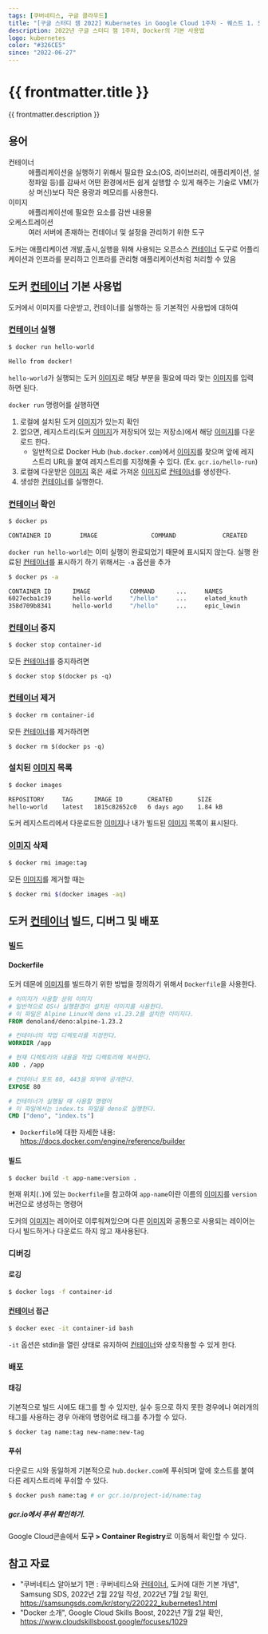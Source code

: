 ```yaml
---
tags: [쿠버네티스, 구글 클라우드]
title: "[구글 스터디 잼 2022] Kubernetes in Google Cloud 1주차 - 퀘스트 1. 도커 소개"
description: 2022년 구글 스터디 잼 1주차, Docker의 기본 사용법
logo: kubernetes
color: "#326CE5"
since: "2022-06-27"
---
```


# {{ frontmatter.title }}
{{ frontmatter.description }}

## 용어
<dl>
    <dt id="컨테이너">컨테이너</dt>
    <dd>
        애플리케이션을 실행하기 위해서 필요한 요소(OS, 라이브러리, 애플리케이션, 설정파일 등)를 감싸서 어떤 환경에서든 쉽게 실행할 수 있게 해주는 기술로  VM(가상 머신)보다 작은 용량과 메모리를 사용한다.
    </dd>
    <dt id="이미지">이미지</dt>
    <dd>
        애플리케이션에 필요한 요소를 감싼 내용물
    </dd>   
    <dt id="오케스트레이션">오케스트레이션</dt>
    <dd>여러 서버에 존재하는 컨테이너 및 설정을 관리하기 위한 도구</dd>
</dl>

도커는 애플리케이션 개발,출시,실행을 위해 사용되는 오픈소스 [컨테이너](#컨테이너) 도구로
어플리케이션과 인프라를 분리하고 인프라를 관리형 애플리케이션처럼 처리할 수 있음

## 도커 [컨테이너](#컨테이너) 기본 사용법
도커에서 이미지를 다운받고, 컨테이너를 실행하는 등 기본적인 사용법에 대하여

### [컨테이너](#컨테이너) 실행
```bash
$ docker run hello-world

Hello from docker!
```
`hello-world`가 실행되는 도커 [이미지](#이미지)로 해당 부분을 필요에 따라 맞는 [이미지](#이미지)를 입력하면 된다.

`docker run` 명령어를 실행하면
1. 로컬에 설치된 도커 [이미지](#이미지)가 있는지 확인
2. 없으면, 레지스트리(도커 [이미지](#이미지)가 저장되어 있는 저장소)에서 해당 [이미지](#이미지)를 다운로드 한다.
    * 일반적으로 Docker Hub (`hub.docker.com`)에서 [이미지](#이미지)를 찾으며 앞에 레지스트리 URL을 붙여 레지스트리를 지정해줄 수 있다. (Ex. `gcr.io/hello-run`)
3. 로컬에 다운받은 [이미지](#이미지) 혹은 새로 가져온 [이미지](#이미지)로 [컨테이너](#컨테이너)를 생성한다.
4. 생성한 [컨테이너](#컨테이너)를 실행한다.

### [컨테이너](#컨테이너) 확인
```bash
$ docker ps

CONTAINER ID        IMAGE               COMMAND             CREATED             STATUS              PORTS               NAMES
```
`docker run hello-world`는 이미 실행이 완료되었기 때문에 표시되지 않는다. 실행 완료된 [컨테이너](#컨테이너)를 표시하기 하기 위해서는 `-a` 옵션을 추가
```bash
$ docker ps -a

CONTAINER ID      IMAGE           COMMAND      ...     NAMES
6027ecba1c39      hello-world     "/hello"     ...     elated_knuth
358d709b8341      hello-world     "/hello"     ...     epic_lewin
```

### [컨테이너](#컨테이너) 중지
```bash
$ docker stop container-id
```

모든 [컨테이너](#컨테이너)를 중지하려면
```
$ docker stop $(docker ps -q)
```

### [컨테이너](#컨테이너) 제거
```bash
$ docker rm container-id
```

모든 [컨테이너](#컨테이너)를 제거하려면
```
$ docker rm $(docker ps -q)
```

### 설치된 [이미지](#이미지) 목록
```bash
$ docker images

REPOSITORY     TAG      IMAGE ID       CREATED       SIZE
hello-world    latest   1815c82652c0   6 days ago    1.84 kB
```
도커 레지스트리에서 다운로드한 [이미지](#이미지)나 내가 빌드된 [이미지](#이미지) 목록이 표시된다.

### [이미지](#이미지) 삭제
```bash
$ docker rmi image:tag
```

모든 [이미지](#이미지)를 제거할 때는
```bash
$ docker rmi $(docker images -aq)
```

## 도커 [컨테이너](#컨테이너) 빌드, 디버그 및 배포

### 빌드

#### Dockerfile
도커 데몬에 [이미지](#이미지)를 빌드하기 위한 방법을 정의하기 위해서 `Dockerfile`을 사용한다.

```Dockerfile
# 이미지가 사용할 상위 이미지
# 일반적으로 OS나 실행환경이 설치된 이미지를 사용한다.
# 이 파일은 Alpine Linux에 deno v1.23.2를 설치한 이미지다.
FROM denoland/deno:alpine-1.23.2

# 컨테이너의 작업 디렉토리를 지정한다.
WORKDIR /app

# 현재 디렉토리의 내용을 작업 디렉토리에 복사한다.
ADD . /app

# 컨테이너 포트 80, 443을 외부에 공개한다.
EXPOSE 80

# 컨테이너가 실행될 때 사용할 명령어
# 이 파일에서는 index.ts 파일을 deno로 실행한다.
CMD ["deno", "index.ts"]
```
 * `Dockerfile`에 대한 자세한 내용: https://docs.docker.com/engine/reference/builder

#### 빌드
```bash
$ docker build -t app-name:version .
```
현재 위치(`.`)에 있는 `Dockerfile`을 참고하여 `app-name`이란 이름의 [이미지](#이미지)를 `version`버전으로 생성하는 명령어

도커의 [이미지](#이미지)는 레이어로 이루워져있으며 다른 [이미지](#이미지)와 공통으로 사용되는 레이어는 다시 빌드하거나 다운로드 하지 않고 재사용된다.

### 디버깅

#### 로깅
```bash
$ docker logs -f container-id
```

#### [컨테이너](#컨테이너) 접근
```bash
$ docker exec -it container-id bash
```
`-it` 옵션은 stdin을 열린 상태로 유지하여 [컨테이너](#컨테이너)와 상호작용할 수 있게 한다.

### 배포

#### 태깅
기본적으로 빌드 시에도 태그를 할 수 있지만, 실수 등으로 하지 못한 경우에나 여러개의 태그를 사용하는 경우 아래의 명령어로 태그를 추가할 수 있다.
```bash
$ docker tag name:tag new-name:new-tag
```

#### 푸쉬
다운로드 시와 동일하게 기본적으로 `hub.docker.com`에 푸쉬되며 앞에 호스트를 붙여 다른 레지스트리에 푸쉬할 수 있다.
```bash
$ docker push name:tag # or gcr.io/project-id/name:tag
```

##### gcr.io에서 푸쉬 확인하기.
Google Cloud콘솔에서 **도구 > Container Registry**로 이동해서 확인할 수 있다.

## 참고 자료
 - "쿠버네티스 알아보기 1편 : 쿠버네티스와 [컨테이너](#컨테이너), 도커에 대한 기본 개념", Samsung SDS, 2022년 2월 22일 작성, 2022년 7월 2일 확인, https://samsungsds.com/kr/story/220222_kubernetes1.html
 - "Docker 소개", Google Cloud Skills Boost, 2022년 7월 2일 확인, https://www.cloudskillsboost.google/focuses/1029
